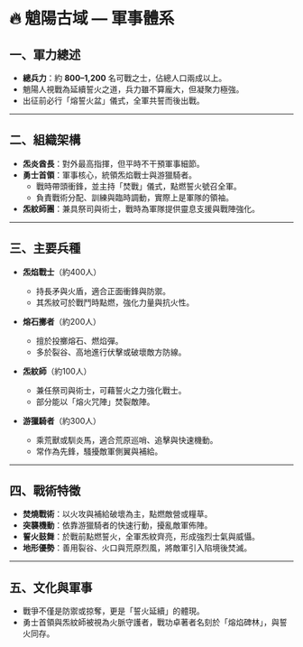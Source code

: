 # 🔥 魈陽古域 — 軍事體系

## 一、軍力總述
- **總兵力**：約 **800–1,200** 名可戰之士，佔總人口兩成以上。  
- 魈陽人視戰為延續誓火之道，兵力雖不算龐大，但凝聚力極強。  
- 出征前必行「熔誓火盆」儀式，全軍共誓而後出戰。  

---

## 二、組織架構
- **炁炎酋長**：對外最高指揮，但平時不干預軍事細節。  
- **勇士首領**：軍事核心，統領炁焰戰士與游獵騎者。  
  - 戰時帶頭衝鋒，並主持「焚戰」儀式，點燃誓火號召全軍。  
  - 負責戰術分配、訓練與臨時調動，實際上是軍隊的領袖。  
- **炁紋師團**：兼具祭司與術士，戰時為軍隊提供靈息支援與戰陣強化。  

---

## 三、主要兵種
- **炁焰戰士**（約400人）  
  - 持長矛與火盾，適合正面衝鋒與防禦。  
  - 其炁紋可於戰鬥時點燃，強化力量與抗火性。  

- **熔石擲者**（約200人）  
  - 擅於投擲熔石、燃焰彈。  
  - 多於裂谷、高地進行伏擊或破壞敵方防線。  

- **炁紋師**（約100人）  
  - 兼任祭司與術士，可藉誓火之力強化戰士。  
  - 部分能以「熔火咒陣」焚裂敵陣。  

- **游獵騎者**（約300人）  
  - 乘荒獸或馴炎馬，適合荒原巡哨、追擊與快速機動。  
  - 常作為先鋒，騷擾敵軍側翼與補給。  

---

## 四、戰術特徵
- **焚燒戰術**：以火攻與補給破壞為主，點燃敵營或糧草。  
- **突襲機動**：依靠游獵騎者的快速行動，擾亂敵軍佈陣。  
- **誓火鼓舞**：於戰前點燃誓火，全軍炁紋齊亮，形成強烈士氣與威懾。  
- **地形優勢**：善用裂谷、火口與荒原烈風，將敵軍引入陷境後焚滅。  

---

## 五、文化與軍事
- 戰爭不僅是防禦或掠奪，更是「誓火延續」的體現。  
- 勇士首領與炁紋師被視為火脈守護者，戰功卓著者名刻於「熔焰碑林」，與誓火同存。  
